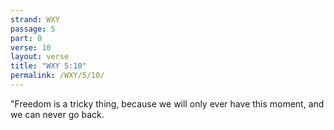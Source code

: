 ```yaml
---
strand: WXY
passage: 5
part: 0
verse: 10
layout: verse
title: "WXY 5:10"
permalink: /WXY/5/10/
---
```

"Freedom is a tricky thing, because we will only ever have this moment, and we can never go back.
